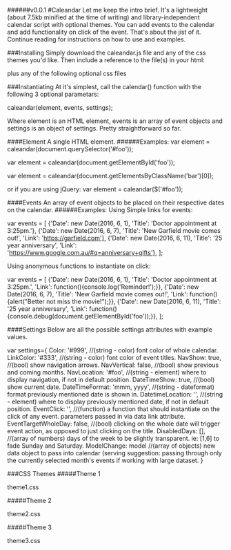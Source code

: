

######v0.0.1 #Caleandar Let me keep the intro brief. It's a lightweight (about 7.5kb minified at the time of writing) and library-independent calendar script with optional themes. You can add events to the calendar and add functionality on click of the event. That's about the jist of it. Continue reading for instructions on how to use and examples.

###Installing Simply download the caleandar.js file and any of the css themes you'd like. Then include a reference to the file(s) in your html:

<script type="text/javascript" src="js/caleandar.min.js"></script>

plus any of the following optional css files

<link rel="stylesheet" href="css/theme1.css"/>
<link rel="stylesheet" href="css/theme2.css"/>
<link rel="stylesheet" href="css/theme3.css"/>

###Instantiating At it's simplest, call the calendar() function with the following 3 optional parametars:

caleandar(element, events, settings);

Where element is an HTML element, events is an array of event objects and settings is an object of settings. Pretty straightforward so far.

####Element A single HTML element. ######Examples: var element = caleandar(document.querySelector('#foo'));

var element = caleandar(document.getElementById('foo'));

var element = caleandar(document.getElementsByClassName('bar')[0]);

or if you are using jQuery: var element = caleandar($('#foo'));

####Events An array of event objects to be placed on their respective dates on the calendar. ######Examples: Using Simple links for events:

var events = [
  {'Date': new Date(2016, 6, 1), 'Title': 'Doctor appointment at 3:25pm.'},
  {'Date': new Date(2016, 6, 7), 'Title': 'New Garfield movie comes out!', 'Link': 'https://garfield.com'},
  {'Date': new Date(2016, 6, 11), 'Title': '25 year anniversary', 'Link': 'https://www.google.com.au/#q=anniversary+gifts'},
];

Using anonymous functions to instantiate on click:

var events = [
  {'Date': new Date(2016, 6, 1), 'Title': 'Doctor appointment at 3:25pm.', 'Link': function(){console.log('Reminder!');}},
  {'Date': new Date(2016, 6, 7), 'Title': 'New Garfield movie comes out!', 'Link': function(){alert("Better not miss the movie!");}},
  {'Date': new Date(2016, 6, 11), 'Title': '25 year anniversary', 'Link': function(){console.debug(document.getElementById('foo'));}},
];

####Settings Below are all the possible settings attributes with example values.

var settings={
    Color: '#999',                //(string - color) font color of whole calendar.
    LinkColor: '#333',            //(string - color) font color of event titles.
    NavShow: true,                //(bool) show navigation arrows.
    NavVertical: false,           //(bool) show previous and coming months.
    NavLocation: '#foo',          //(string - element) where to display navigation, if not in default position.
    DateTimeShow: true,           //(bool) show current date.
    DateTimeFormat: 'mmm, yyyy',  //(string - dateformat) format previously mentioned date is shown in.
    DatetimeLocation: '',         //(string - element) where to display previously mentioned date, if not in default position.
    EventClick: '',               //(function) a function that should instantiate on the click of any event. parameters passed in via data link attribute.
    EventTargetWholeDay: false,   //(bool) clicking on the whole date will trigger event action, as opposed to just clicking on the title.
    DisabledDays: [],             //(array of numbers) days of the week to be slightly transparent. ie: [1,6] to fade Sunday and Saturday.
    ModelChange: model            //(array of objects) new data object to pass into calendar (serving suggestion: passing through only the currently selected month's events if working with large dataset.
  }

###CSS Themes #####Theme 1

<link rel="stylesheet" href="css/theme1.css"/>

theme1.css

#####Theme 2

<link rel="stylesheet" href="css/theme2.css"/>

theme2.css

#####Theme 3

<link rel="stylesheet" href="css/theme3.css"/>

theme3.css
